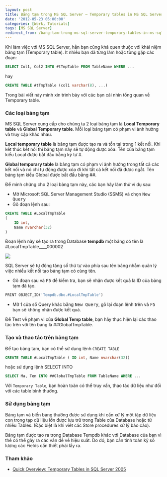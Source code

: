 ```yaml
---
layout: post
title: Bảng tạm trong MS SQL Server – Temporary tables in MS SQL Server
date: '2012-05-23 05:00:00'
categories: [Work, Tutorials]
tags: [MS SQL Server]
redirect_from: /bang-tam-trong-ms-sql-server-temporary-tables-in-ms-sql-server/
---
```


Khi làm việc với MS SQL Server, hẳn bạn cũng khá quen thuộc với khái niệm bảng tạm (Temporary table). Ít nhiều bạn đã từng làm hoặc từng gặp các đoạn:

~~~ sql
SELECT Col1, Col2 INTO #tTmpTable FROM TableName WHERE ...
~~~

hay

```sql
CREATE TABLE #tTmpTable (col1 varchar(8), ...)
```

Trong bài viết này mình xin trình bày với các bạn cái nhìn tổng quan về Temporary table.

### Các loại bảng tạm
MS SQL Server cung cấp cho chúng ta 2 loại bảng tạm là **Local Temporary table** và **Global Temporary table**. Mỗi loại bảng tạm có phạm vi ảnh hưởng và truy cập khác nhau.

**Local temporary table** là bảng tạm được tạo ra và tồn tại trong 1 kết nối. Khi kết thúc kết nối thì bảng tạm này sẽ tự động được xóa. Tên của bảng tạm kiểu Local được bắt đầu bằng ký tự #.

**Global temporary table** là bảng tạm có phạm vi ảnh hưởng trong tất cả các kết nối và nó chỉ tự động được xóa đi khi tất cà kết nối đã được ngắt. Tên bảng tạm kiểu Global được bắt đầu  bằng ##.

Để minh chứng cho 2 loại bảng tạm này, các bạn hãy làm thử ví dụ sau:

* Mở Microsoft SQL Server Management Studio (SSMS) và chọn <kbd>New Query</kbd>
* Gõ đoạn lệnh sau:

```sql
CREATE TABLE #LocalTmpTable
(
    ID int,
    Name nvarchar(32)
)
```

Đoạn lệnh này sẽ tạo ra trong Database **tempdb** một bảng có tên là #LocalTmpTable____000002

![](http://trinhvanchung.files.wordpress.com/2012/04/image.png)

SQL Server sẽ tự động tăng số thứ tự vào phía sau tên bảng nhằm quản lý việc nhiều kết nối tạo bảng tạm có cùng tên.

* Gõ đoạn sau và <kbd>F5</kbd> để kiểm tra, bạn sẽ nhận được kết quả là ID của bảng tạm đã tạo.
    
```sql
PRINT OBJECT_ID('Tempdb.dbo.#LocalTmpTable')
```


* Mở 1 cửa sổ Query khác bằng <kbd>New Query</kbd>, gõ lại đoạn lệnh trên và <kbd>F5</kbd> bạn sẽ không nhận được kết quả.

Để Test về phạm vi của **Global Temp table**, bạn hãy thực hiện lại các thao tác trên với tên bảng là ##GlobalTmpTable.

### Tạo và thao tác trên bảng tạm
Để tạo bảng tạm, bạn có thể sử dụng lệnh `CREATE TABLE`

```sql
CREATE TABLE #LocalTmpTable ( ID int, Name nvarchar(32))
```

hoặc sử dụng lệnh SELECT INTO

```sql
SELECT Ma, Ten INTO ##GlobalTmpTable FROM TableName WHERE ...
```

Với `Temporary Table`, bạn  hoàn toàn có thể truy vấn, thao tác dữ liệu như đối với các table bình thường.

### Sử dụng bảng tạm
Bảng tạm và biến bảng thường được sử dụng khi cần xử lý một tập dữ liệu con trong tạp dữ liệu lớn được lưu trữ trong Table của Database hoặc từ nhiều Tables. (Đặc biệt là khi viết các Store procedures xử lý báo cáo).

Bảng tạm được tạo ra trong Database Tempdb khác với Database của bạn vì thế có thể gây ra các vấn đề về hiệu suất. Do đó, bạn cần tính toán kỹ số lượng các Fields cần thiết phải lấy ra.

### Tham khảo
- [Quick Overview: Temporary Tables in SQL Server 2005](http://www.codeproject.com/Articles/42553/Quick-Overview-Temporary-Tables-in-SQL-Server-2005)